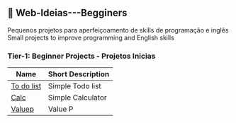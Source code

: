 ## :floppy_disk: Web-Ideias---Begginers
Pequenos projetos para aperfeiçoamento de skills de programação e inglês
Small projects to improve programming and English skills

### Tier-1: Beginner Projects - Projetos Inicias 

| Name  |  Short Description  |
| ------------------- | ------------------- |
|  [To do list](https://github.com/gabrielcosta-png/Web-Ideias---Begginers/blob/master/To_do_list/README.md) |  Simple Todo list |
|  [Calc](https://github.com/gabrielcosta-png/Web-Ideias---Begginers/blob/master/Calc/README.md) |  Simple Calculator |
|  [Valuep](https://github.com/gabrielcosta-png/Web-Ideias---Begginers/blob/master/valorp/README.md) |  Value P |